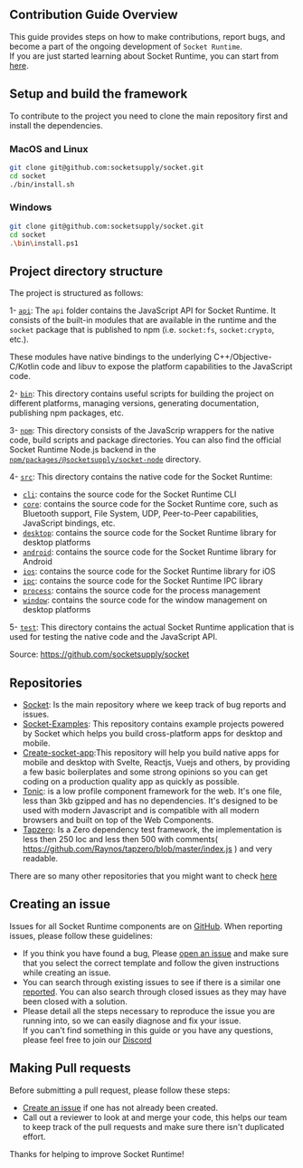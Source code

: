 ## Contribution Guide Overview
This guide provides steps on how to make contributions, report bugs, and become a part of the ongoing development of `Socket Runtime`.  
If you are just started learning about Socket Runtime, you can start from [here](https://socketsupply.co/guides/).  

## Setup and build the framework

To contribute to the project you need to clone the main repository first and install the dependencies. 

### MacOS and Linux

```bash
git clone git@github.com:socketsupply/socket.git
cd socket 
./bin/install.sh
```

### Windows
```bash
git clone git@github.com:socketsupply/socket.git
cd socket 
.\bin\install.ps1
```

## Project directory structure

The project is structured as follows:  

1- [`api`](api/): The `api` folder contains the JavaScript API for Socket Runtime. It consists of the built-in modules that are available in the runtime and the `socket` package that is published to npm (i.e. `socket:fs`, `socket:crypto`, etc.).  

These modules have native bindings to the underlying C++/Objective-C/Kotlin code and libuv to expose the platform
capabilities to the JavaScript code.  

2- [`bin`](bin/): This directory contains useful scripts for building the project on different platforms, managing versions,
generating documentation, publishing npm packages, etc.  

3- [`npm`](npm/): This directory consists of the JavaScrip wrappers for the native code, build scripts and package directories.
You can also find the official Socket Runtime Node.js backend in the [`npm/packages/@socketsupply/socket-node`](npm/packages/%40socketsupply/socket-node/) directory.  

4- [`src`](src/): This directory contains the native code for the Socket Runtime:
- [`cli`](src/cli/): contains the source code for the Socket Runtime CLI
- [`core`](src/core/): contains the source code for the Socket Runtime core, such as Bluetooth support,
File System, UDP, Peer-to-Peer capabilities, JavaScript bindings, etc.
- [`desktop`](src/desktop/): contains the source code for the Socket Runtime library for desktop platforms
- [`android`](src/android/): contains the source code for the Socket Runtime library for Android
- [`ios`](src/ios/): contains the source code for the Socket Runtime library for iOS
- [`ipc`](src/ipc/): contains the source code for the Socket Runtime IPC library
- [`process`](src/process/): contains the source code for the process management
- [`window`](src/window/): contains the source code for the window management on desktop platforms  

5- [`test`](test/): This directory contains the actual Socket Runtime application that is used for testing the native code and the JavaScript API. 

Source: https://github.com/socketsupply/socket

## Repositories
- [Socket](https://github.com/socketsupply/socket): Is the main repository where we keep track of bug reports and issues.  
- [Socket-Examples](https://github.com/socketsupply/socket-examples): This repository contains example projects powered by Socket which helps you build cross-platform apps for desktop and mobile.  
- [Create-socket-app](https://github.com/socketsupply/create-socket-app):This repository will help you build native apps for mobile and desktop with Svelte, Reactjs, Vuejs and others, by providing a few basic boilerplates and some strong opinions so you can get coding on a production quality app as quickly as possible.  
- [Tonic](https://github.com/socketsupply/tonic): is a low profile component framework for the web. It's one file, less than 3kb gzipped and has no dependencies. It's designed to be used with modern Javascript and is compatible with all modern browsers and built on top of the Web Components.  
- [Tapzero](https://github.com/socketsupply/tapzero): Is a Zero dependency test framework, the implementation is less then 250 loc and less then 500 with comments( https://github.com/Raynos/tapzero/blob/master/index.js ) and very readable.   

There are so many other repositories that you might want to check [here](https://github.com/orgs/socketsupply/repositories)

## Creating an issue
Issues for all Socket Runtime components are on [GitHub](https://github.com/socketsupply/socket). When reporting issues, please follow these guidelines:
- If you think you have found a bug, Please [open an issue](https://github.com/socketsupply/socket/issues/new) and make sure that you select the correct template and follow the given instructions while creating an issue.
- You can search through existing issues to see if there is a similar one [reported](https://github.com/socketsupply/socket/issues). You can also search through closed issues as they may have been closed with a solution.
- Please detail all the steps necessary to reproduce the issue you are running into, so we can easily diagnose and fix your issue.  
If you can't find something in this guide or you have any questions, please feel free to join our [Discord](https://discord.com/invite/YPV32gKCsH)  

## Making Pull requests
Before submitting a pull request, please follow these steps:  
- [Create an issue](https://github.com/socketsupply/socket/issues/new) if one has not already been created.
- Call out a reviewer to look at and merge your code, this helps our team to keep track of the pull requests and make sure there isn't duplicated effort.

Thanks for helping to improve Socket Runtime!